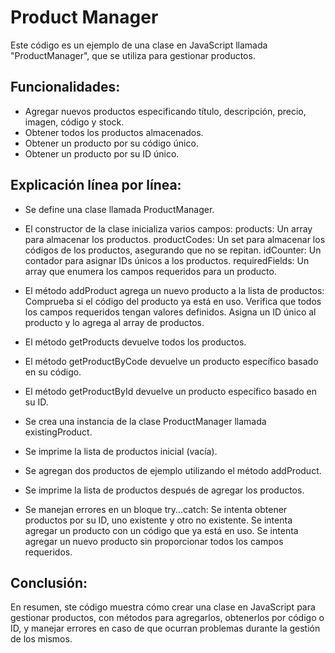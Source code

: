 # Product Manager

Este código es un ejemplo de una clase en JavaScript llamada "ProductManager", que se utiliza para gestionar productos.

## Funcionalidades:
- Agregar nuevos productos especificando título, descripción, precio, imagen, código y stock.
- Obtener todos los productos almacenados.
- Obtener un producto por su código único.
- Obtener un producto por su ID único.

## Explicación línea por línea:

- Se define una clase llamada ProductManager.

- El constructor de la clase inicializa varios campos:
products: Un array para almacenar los productos.
productCodes: Un set para almacenar los códigos de los productos, asegurando que no se repitan.
idCounter: Un contador para asignar IDs únicos a los productos.
requiredFields: Un array que enumera los campos requeridos para un producto.

- El método addProduct agrega un nuevo producto a la lista de productos:
Comprueba si el código del producto ya está en uso.
Verifica que todos los campos requeridos tengan valores definidos.
Asigna un ID único al producto y lo agrega al array de productos.

- El método getProducts devuelve todos los productos.

- El método getProductByCode devuelve un producto específico basado en su código.

- El método getProductById devuelve un producto específico basado en su ID.

- Se crea una instancia de la clase ProductManager llamada existingProduct.

- Se imprime la lista de productos inicial (vacía).

- Se agregan dos productos de ejemplo utilizando el método addProduct.

- Se imprime la lista de productos después de agregar los productos.

- Se manejan errores en un bloque try...catch:
Se intenta obtener productos por su ID, uno existente y otro no existente.
Se intenta agregar un producto con un código que ya está en uso.
Se intenta agregar un nuevo producto sin proporcionar todos los campos requeridos.


## Conclusión: 
En resumen, ste código muestra cómo crear una clase en JavaScript para gestionar productos, con métodos para agregarlos, obtenerlos por código o ID, y manejar errores en caso de que ocurran problemas durante la gestión de los mismos.